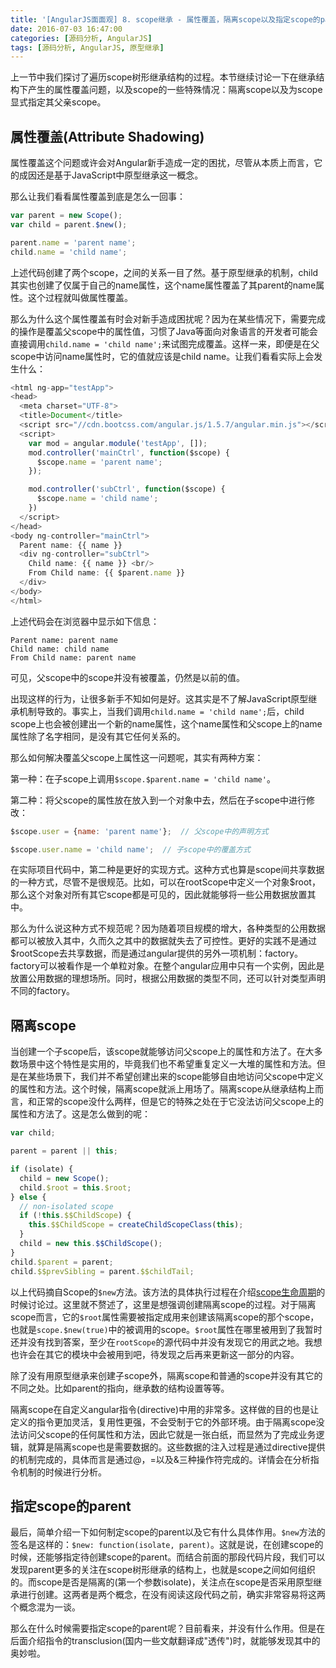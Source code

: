 ```yaml
---
title: '[AngularJS面面观] 8. scope继承 - 属性覆盖，隔离scope以及指定scope的parent'
date: 2016-07-03 16:47:00
categories: [源码分析, AngularJS]
tags: [源码分析, AngularJS, 原型继承]
---
```


上一节中我们探讨了遍历scope树形继承结构的过程。本节继续讨论一下在继承结构下产生的属性覆盖问题，以及scope的一些特殊情况：隔离scope以及为scope显式指定其父亲scope。

## 属性覆盖(Attribute Shadowing)

属性覆盖这个问题或许会对Angular新手造成一定的困扰，尽管从本质上而言，它的成因还是基于JavaScript中原型继承这一概念。

那么让我们看看属性覆盖到底是怎么一回事：

```js
var parent = new Scope();
var child = parent.$new();

parent.name = 'parent name';
child.name = 'child name';
```

<!-- More -->

上述代码创建了两个scope，之间的关系一目了然。基于原型继承的机制，child其实也创建了仅属于自己的name属性，这个name属性覆盖了其parent的name属性。这个过程就叫做属性覆盖。

那么为什么这个属性覆盖有时会对新手造成困扰呢？因为在某些情况下，需要完成的操作是覆盖父scope中的属性值，习惯了Java等面向对象语言的开发者可能会直接调用`child.name = 'child name';`来试图完成覆盖。这样一来，即便是在父scope中访问name属性时，它的值就应该是child name。让我们看看实际上会发生什么：

```js
<html ng-app="testApp">
<head>
  <meta charset="UTF-8">
  <title>Document</title>
  <script src="//cdn.bootcss.com/angular.js/1.5.7/angular.min.js"></script>
  <script>
    var mod = angular.module('testApp', []);
    mod.controller('mainCtrl', function($scope) {
      $scope.name = 'parent name';
    });

    mod.controller('subCtrl', function($scope) {
      $scope.name = 'child name';
    })
  </script>
</head>
<body ng-controller="mainCtrl">
  Parent name: {{ name }}
  <div ng-controller="subCtrl">
    Child name: {{ name }} <br/>
    From Child name: {{ $parent.name }}
  </div>
</body>
</html>
```

上述代码会在浏览器中显示如下信息：

```
Parent name: parent name
Child name: child name 
From Child name: parent name
```

可见，父scope中的scope并没有被覆盖，仍然是以前的值。

出现这样的行为，让很多新手不知如何是好。这其实是不了解JavaScript原型继承机制导致的。事实上，当我们调用`child.name = 'child name';`后，child scope上也会被创建出一个新的name属性，这个name属性和父scope上的name属性除了名字相同，是没有其它任何关系的。

那么如何解决覆盖父scope上属性这一问题呢，其实有两种方案：

第一种：在子scope上调用`$scope.$parent.name = 'child name'`。

第二种：将父scope的属性放在放入到一个对象中去，然后在子scope中进行修改：

```js
$scope.user = {name: 'parent name'};  // 父scope中的声明方式

$scope.user.name = 'child name';  // 子scope中的覆盖方式
```

在实际项目代码中，第二种是更好的实现方式。这种方式也算是scope间共享数据的一种方式，尽管不是很规范。比如，可以在rootScope中定义一个对象$root，那么这个对象对所有其它scope都是可见的，因此就能够将一些公用数据放置其中。

那么为什么说这种方式不规范呢？因为随着项目规模的增大，各种类型的公用数据都可以被放入其中，久而久之其中的数据就失去了可控性。更好的实践不是通过$rootScope去共享数据，而是通过angular提供的另外一项机制：factory。factory可以被看作是一个单粒对象。在整个angular应用中只有一个实例，因此是放置公用数据的理想场所。同时，根据公用数据的类型不同，还可以针对类型声明不同的factory。

## 隔离scope
当创建一个子scope后，该scope就能够访问父scope上的属性和方法了。在大多数场景中这个特性是实用的，毕竟我们也不希望重复定义一大堆的属性和方法。但是在某些场景下，我们并不希望创建出来的scope能够自由地访问父scope中定义的属性和方法。这个时候，隔离scope就派上用场了。隔离scope从继承结构上而言，和正常的scope没什么两样，但是它的特殊之处在于它没法访问父scope上的属性和方法了。这是怎么做到的呢：

```js
var child;

parent = parent || this;

if (isolate) {
  child = new Scope();
  child.$root = this.$root;
} else {
  // non-isolated scope
  if (!this.$$ChildScope) {
    this.$$ChildScope = createChildScopeClass(this);
  }
  child = new this.$$ChildScope();
}
child.$parent = parent;
child.$$prevSibling = parent.$$childTail;
```

以上代码摘自Scope的`$new`方法。该方法的具体执行过程在介绍[scope生命周期](http://blog.csdn.net/dm_vincent/article/details/51613496)的时候讨论过。这里就不赘述了，这里是想强调创建隔离scope的过程。对于隔离scope而言，它的`$root`属性需要被指定成用来创建该隔离scope的那个scope，也就是`scope.$new(true)`中的被调用的scope。`$root`属性在哪里被用到了我暂时还并没有找到答案，至少在`rootScope`的源代码中并没有发现它的用武之地。我想也许会在其它的模块中会被用到吧，待发现之后再来更新这一部分的内容。

除了没有用原型继承来创建子scope外，隔离scope和普通的scope并没有其它的不同之处。比如parent的指向，继承数的结构设置等等。

隔离scope在自定义angular指令(directive)中用的非常多。这样做的目的也是让定义的指令更加灵活，复用性更强，不会受制于它的外部环境。由于隔离scope没法访问父scope的任何属性和方法，因此它就是一张白纸，而显然为了完成业务逻辑，就算是隔离scope也是需要数据的。这些数据的注入过程是通过directive提供的机制完成的，具体而言是通过@，=以及&三种操作符完成的。详情会在分析指令机制的时候进行分析。

## 指定scope的parent

最后，简单介绍一下如何制定scope的parent以及它有什么具体作用。`$new`方法的签名是这样的：`$new: function(isolate, parent)`。这就是说，在创建scope的时候，还能够指定待创建scope的parent。而结合前面的那段代码片段，我们可以发现parent更多的关注在scope树形继承的结构上，也就是scope之间如何组织的。而scope是否是隔离的(第一个参数isolate)，关注点在scope是否采用原型继承进行创建。这两者是两个概念，在没有阅读这段代码之前，确实非常容易将这两个概念混为一谈。

那么在什么时候需要指定scope的parent呢？目前看来，并没有什么作用。但是在后面介绍指令的transclusion(国内一些文献翻译成"透传")时，就能够发现其中的奥妙啦。
